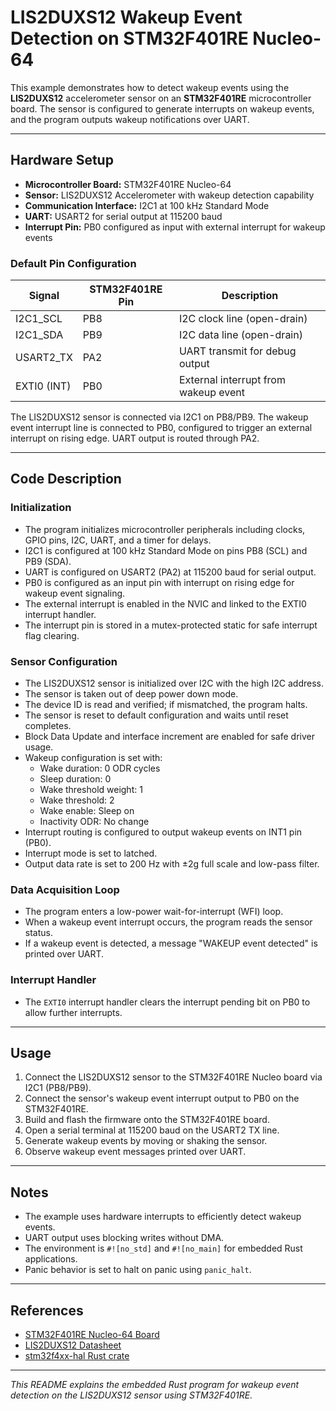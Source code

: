 # LIS2DUXS12 Wakeup Event Detection on STM32F401RE Nucleo-64

This example demonstrates how to detect wakeup events using the **LIS2DUXS12** accelerometer sensor on an **STM32F401RE** microcontroller board. The sensor is configured to generate interrupts on wakeup events, and the program outputs wakeup notifications over UART.

---

## Hardware Setup

- **Microcontroller Board:** STM32F401RE Nucleo-64
- **Sensor:** LIS2DUXS12 Accelerometer with wakeup detection capability
- **Communication Interface:** I2C1 at 100 kHz Standard Mode
- **UART:** USART2 for serial output at 115200 baud
- **Interrupt Pin:** PB0 configured as input with external interrupt for wakeup events

### Default Pin Configuration

| Signal       | STM32F401RE Pin | Description                      |
|--------------|-----------------|---------------------------------|
| I2C1_SCL     | PB8             | I2C clock line (open-drain)     |
| I2C1_SDA     | PB9             | I2C data line (open-drain)      |
| USART2_TX    | PA2             | UART transmit for debug output  |
| EXTI0 (INT)  | PB0             | External interrupt from wakeup event |

The LIS2DUXS12 sensor is connected via I2C1 on PB8/PB9. The wakeup event interrupt line is connected to PB0, configured to trigger an external interrupt on rising edge. UART output is routed through PA2.

---

## Code Description

### Initialization

- The program initializes microcontroller peripherals including clocks, GPIO pins, I2C, UART, and a timer for delays.
- I2C1 is configured at 100 kHz Standard Mode on pins PB8 (SCL) and PB9 (SDA).
- UART is configured on USART2 (PA2) at 115200 baud for serial output.
- PB0 is configured as an input pin with interrupt on rising edge for wakeup event signaling.
- The external interrupt is enabled in the NVIC and linked to the EXTI0 interrupt handler.
- The interrupt pin is stored in a mutex-protected static for safe interrupt flag clearing.

### Sensor Configuration

- The LIS2DUXS12 sensor is initialized over I2C with the high I2C address.
- The sensor is taken out of deep power down mode.
- The device ID is read and verified; if mismatched, the program halts.
- The sensor is reset to default configuration and waits until reset completes.
- Block Data Update and interface increment are enabled for safe driver usage.
- Wakeup configuration is set with:
  - Wake duration: 0 ODR cycles
  - Sleep duration: 0
  - Wake threshold weight: 1
  - Wake threshold: 2
  - Wake enable: Sleep on
  - Inactivity ODR: No change
- Interrupt routing is configured to output wakeup events on INT1 pin (PB0).
- Interrupt mode is set to latched.
- Output data rate is set to 200 Hz with ±2g full scale and low-pass filter.

### Data Acquisition Loop

- The program enters a low-power wait-for-interrupt (WFI) loop.
- When a wakeup event interrupt occurs, the program reads the sensor status.
- If a wakeup event is detected, a message "WAKEUP event detected" is printed over UART.

### Interrupt Handler

- The `EXTI0` interrupt handler clears the interrupt pending bit on PB0 to allow further interrupts.

---

## Usage

1. Connect the LIS2DUXS12 sensor to the STM32F401RE Nucleo board via I2C1 (PB8/PB9).
2. Connect the sensor's wakeup event interrupt output to PB0 on the STM32F401RE.
3. Build and flash the firmware onto the STM32F401RE board.
4. Open a serial terminal at 115200 baud on the USART2 TX line.
5. Generate wakeup events by moving or shaking the sensor.
6. Observe wakeup event messages printed over UART.

---

## Notes

- The example uses hardware interrupts to efficiently detect wakeup events.
- UART output uses blocking writes without DMA.
- The environment is `#![no_std]` and `#![no_main]` for embedded Rust applications.
- Panic behavior is set to halt on panic using `panic_halt`.

---

## References

- [STM32F401RE Nucleo-64 Board](https://www.st.com/en/evaluation-tools/nucleo-f401re.html)
- [LIS2DUXS12 Datasheet](https://www.st.com/resource/en/datasheet/lis2duxs12.pdf)
- [stm32f4xx-hal Rust crate](https://docs.rs/stm32f4xx-hal)

---

*This README explains the embedded Rust program for wakeup event detection on the LIS2DUXS12 sensor using STM32F401RE.*
